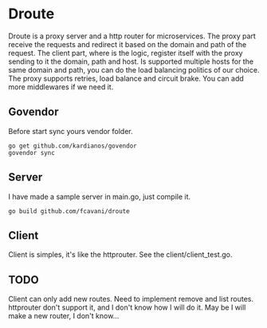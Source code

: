 # Droute

Droute is a proxy server and a http router for microservices. The proxy part
receive the requests and redirect it based on the domain and path of the
request. The client part, where is the logic, register itself with the proxy
sending to it the domain, path and host. Is supported multiple hosts for the same
domain and path, you can do the load balancing politics of our choice. The proxy supports
retries, load balance and circuit brake. You can add more middlewares if we need
it.

## Govendor

Before start sync yours vendor folder.

```
go get github.com/kardianos/govendor
govendor sync
```

## Server

I have made a sample server in main.go, just compile it.

```
go build github.com/fcavani/droute
```

## Client

Client is simples, it's like the httprouter. See the client/client_test.go.

## TODO

Client can only add new routes. Need to implement remove and list routes.
httprouter don't support it, and I don't know how I will do it.
May be I will make a new router, I don't know...
